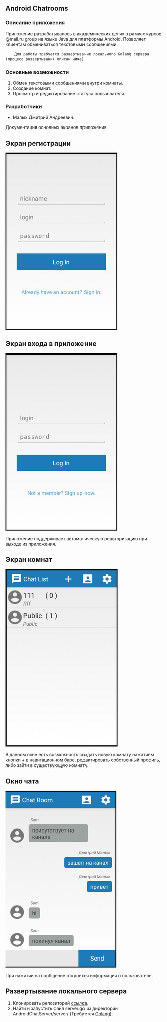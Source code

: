 ## Android Chatrooms

### Описание приложения
Приложение разрабатывалось в академических целях в рамках курсов @mail.ru group на языке Java для платформы Android. Позволяет клиентам обмениваться текстовыми сообщениями.

        Для работы требуется развертывание локального Golang сервера (процесс развертывания описан ниже)

### Основные возможности
1. Обмен текстовыми сообщениями внутри комнаты.
2. Создание комнат.
3. Просмотр и редактирование статуса пользователя.

### Разработчики
* Малых Дмитрий Андреевич.

Документация основных экранов приложения.

## Экран регистрации
![alt tag](https://raw.githubusercontent.com/3XclusiVe/AndroidSimpleChat/master/Documentation/register.jpg)

## Экран входа в приложение
![alt tag](https://raw.githubusercontent.com/3XclusiVe/AndroidSimpleChat/master/Documentation/login.jpg)

 Приложение поддерживает автоматическую реавторизацию при выходе из приложения.

## Экран комнат
![alt tag](https://raw.githubusercontent.com/3XclusiVe/AndroidSimpleChat/master/Documentation/chats.jpg)

В данном окне есть возможность создать новую комнату нажатием кнопки + в навигационном баре, редактировать собственный профиль, либо зайти в существующую комнату.

## Окно чата
![alt tag](https://raw.githubusercontent.com/3XclusiVe/AndroidSimpleChat/master/Documentation/chat.jpg)

При нажатии на сообщение откроется информация о пользователе.


## Развертывание локального сервера
 1. Клонировать репозиторий [ссылка](https://github.com/3XclusiVe/AndroidChatServer).
 2. Найти и запустить файл server.go из директории AndroidChatServer/server/ (Требуется [Golang](https://golang.org/dl/)).
